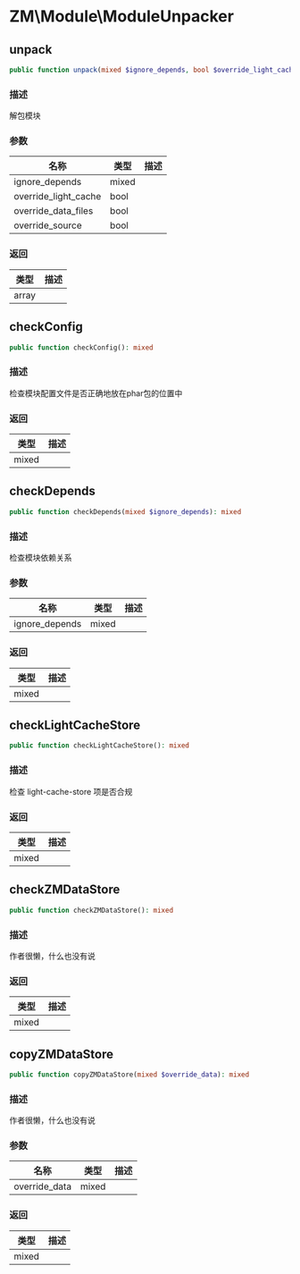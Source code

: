 # ZM\Module\ModuleUnpacker

## unpack

```php
public function unpack(mixed $ignore_depends, bool $override_light_cache, bool $override_data_files, bool $override_source): array
```

### 描述

解包模块

### 参数

| 名称 | 类型 | 描述 |
| -------- | ---- | ----------- |
| ignore_depends | mixed |  |
| override_light_cache | bool |  |
| override_data_files | bool |  |
| override_source | bool |  |

### 返回

| 类型 | 描述 |
| ---- | ----------- |
| array |  |


## checkConfig

```php
public function checkConfig(): mixed
```

### 描述

检查模块配置文件是否正确地放在phar包的位置中

### 返回

| 类型 | 描述 |
| ---- | ----------- |
| mixed |  |


## checkDepends

```php
public function checkDepends(mixed $ignore_depends): mixed
```

### 描述

检查模块依赖关系

### 参数

| 名称 | 类型 | 描述 |
| -------- | ---- | ----------- |
| ignore_depends | mixed |  |

### 返回

| 类型 | 描述 |
| ---- | ----------- |
| mixed |  |


## checkLightCacheStore

```php
public function checkLightCacheStore(): mixed
```

### 描述

检查 light-cache-store 项是否合规

### 返回

| 类型 | 描述 |
| ---- | ----------- |
| mixed |  |


## checkZMDataStore

```php
public function checkZMDataStore(): mixed
```

### 描述

作者很懒，什么也没有说

### 返回

| 类型 | 描述 |
| ---- | ----------- |
| mixed |  |


## copyZMDataStore

```php
public function copyZMDataStore(mixed $override_data): mixed
```

### 描述

作者很懒，什么也没有说

### 参数

| 名称 | 类型 | 描述 |
| -------- | ---- | ----------- |
| override_data | mixed |  |

### 返回

| 类型 | 描述 |
| ---- | ----------- |
| mixed |  |
